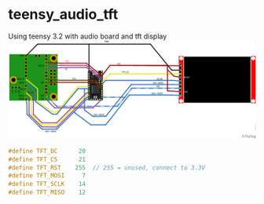 # teensy_audio_tft
Using teensy 3.2 with audio board and tft display
![teensy lcd and audio circuit diagram](https://github.com/newdigate/teensy_audio_tft/blob/master/teensylcd1.png?raw=true)
```c
#define TFT_DC      20
#define TFT_CS      21
#define TFT_RST    255  // 255 = unused, connect to 3.3V
#define TFT_MOSI     7
#define TFT_SCLK    14
#define TFT_MISO    12
